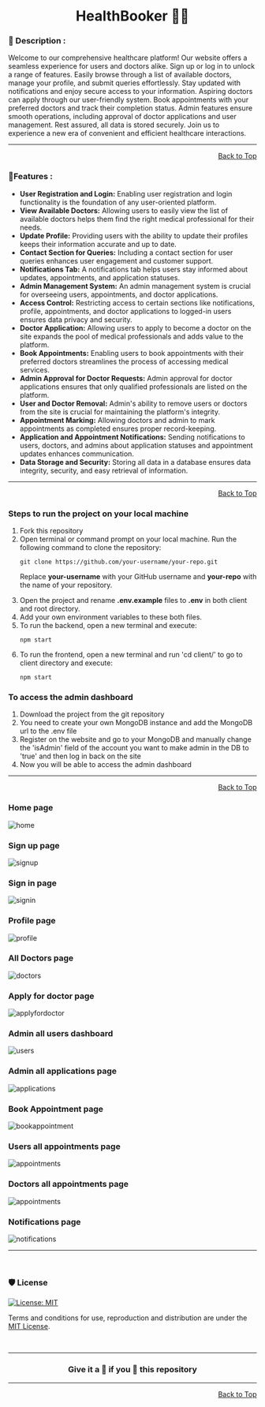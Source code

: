 <div id="top">
<h1 align="center">HealthBooker 🧑‍⚕️</h1>


<h3>📝 Description :</h3> 
Welcome to our comprehensive healthcare platform! Our website offers a seamless experience for users and doctors alike. Sign up or log in to unlock a range of features. Easily browse through a list of available doctors, manage your profile, and submit queries effortlessly. Stay updated with notifications and enjoy secure access to your information. Aspiring doctors can apply through our user-friendly system. Book appointments with your preferred doctors and track their completion status. Admin features ensure smooth operations, including approval of doctor applications and user management. Rest assured, all data is stored securely. Join us to experience a new era of convenient and efficient healthcare interactions.

<br/>

---

<p align="right"><a href="#top">Back to Top</a></p>

### 📃Features :

<ul>
  <li><strong>User Registration and Login:</strong> Enabling user registration and login functionality is the foundation of any user-oriented platform.</li>
  <li><strong>View Available Doctors:</strong> Allowing users to easily view the list of available doctors helps them find the right medical professional for their needs.</li>
  <li><strong>Update Profile:</strong> Providing users with the ability to update their profiles keeps their information accurate and up to date.</li>
  <li><strong>Contact Section for Queries:</strong> Including a contact section for user queries enhances user engagement and customer support.</li>
  <li><strong>Notifications Tab:</strong> A notifications tab helps users stay informed about updates, appointments, and application statuses.</li>
  <li><strong>Admin Management System:</strong> An admin management system is crucial for overseeing users, appointments, and doctor applications.</li>
  <li><strong>Access Control:</strong> Restricting access to certain sections like notifications, profile, appointments, and doctor applications to logged-in users ensures data privacy and security.</li>
  <li><strong>Doctor Application:</strong> Allowing users to apply to become a doctor on the site expands the pool of medical professionals and adds value to the platform.</li>
  <li><strong>Book Appointments:</strong> Enabling users to book appointments with their preferred doctors streamlines the process of accessing medical services.</li>
  <li><strong>Admin Approval for Doctor Requests:</strong> Admin approval for doctor applications ensures that only qualified professionals are listed on the platform.</li>
  <li><strong>User and Doctor Removal:</strong> Admin's ability to remove users or doctors from the site is crucial for maintaining the platform's integrity.</li>
  <li><strong>Appointment Marking:</strong> Allowing doctors and admin to mark appointments as completed ensures proper record-keeping.</li>
  <li><strong>Application and Appointment Notifications:</strong> Sending notifications to users, doctors, and admins about application statuses and appointment updates enhances communication.</li>
  <li><strong>Data Storage and Security:</strong> Storing all data in a database ensures data integrity, security, and easy retrieval of information.</li>
</ul>

<hr/>

<p align="right"><a href="#top">Back to Top</a></p>

### Steps to run the project on your local machine

<ol>
<li>Fork this repository</li>
<li>Open terminal or command prompt on your local machine. Run the following command to clone the repository:</li>

```
git clone https://github.com/your-username/your-repo.git
```

Replace **your-username** with your GitHub username and **your-repo** with the name of your repository.

<li>Open the project and rename <strong>.env.example</strong> files to <strong>.env</strong> in both client and root directory.</li>

<li>Add your own environment variables to these both files.</li>

<li>To run the backend, open a new terminal and execute:</li>

```
npm start
```

<li>To run the frontend, open a new terminal and run 'cd client/' to go to client directory and execute: </li>

```
npm start
```

</ol>

### To access the admin dashboard

<ol>
<li>Download the project from the git repository</li>
<li>You need to create your own MongoDB instance and add the MongoDB url to the .env file</li>
<li>Register on the website and go to your MongoDB and manually change the 'isAdmin' field of the account you want to make admin in the DB to 'true' and then log in back on the site</li>
<li>Now you will be able to access the admin dashboard</li>
</ol>

---

<p align="right"><a href="#top">Back to Top</a></p>

### Home page

<img src="./client/src/images/full_pic.png" alt='home'/>

### Sign up page

<img src="./client/src/images/signup.png" alt='signup'/>

### Sign in page

<img src="./client/src/images/signin.png" alt='signin'/>

### Profile page

<img src="./client/src/images/profile.png" alt='profile'/>

### All Doctors page

<img src="./client/src/images/doctors.png" alt='doctors'/>

### Apply for doctor page

<img src="./client/src/images/docapply.png" alt='applyfordoctor'/>

### Admin all users dashboard

<img src="./client/src/images/users.png" alt='users'/>

### Admin all applications page

<img src="./client/src/images/applications.png" alt='applications'/>

### Book Appointment page

<img src="./client/src/images/bookappointment.png" alt='bookappointment'/>

### Users all appointments page

<img src="./client/src/images/userappointments.png" alt='appointments'/>

### Doctors all appointments page

<img src="./client/src/images/doctorappointments.png" alt='appointments'/>

### Notifications page

<img src="./client/src/images/notifications.png" alt='notifications'/>

---

<br/>

### 🛡️ License

[![License: MIT](https://img.shields.io/badge/License-MIT-yellow.svg?style=for-the-badge)](https://opensource.org/licenses/MIT)

Terms and conditions for use, reproduction and distribution are under the [MIT License](https://opensource.org/license/mit/).

<br/>

---

<h3 align="center"> Give it a 🌟 if you 🧡 this repository </h3>

---

<p align="right"><a href="#top">Back to Top</a></p>

</div>
